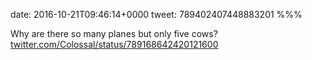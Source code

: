 date: 2016-10-21T09:46:14+0000
tweet: 789402407448883201
%%%

Why are there so many planes but only five cows? [twitter.com/Colossal/status/789168642420121600](https://twitter.com/Colossal/status/789168642420121600)
